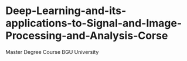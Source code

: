 # Deep-Learning-and-its-applications-to-Signal-and-Image-Processing-and-Analysis-Corse
Master Degree Course BGU University
